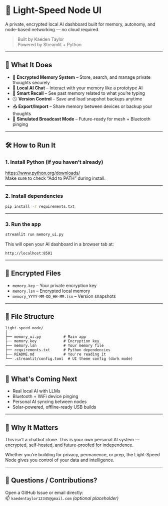 # 🔦 Light-Speed Node UI
A private, encrypted local AI dashboard built for memory, autonomy, and node-based networking — no cloud required.

> Built by Kaeden Taylor  
> Powered by Streamlit + Python

---

## 🚀 What It Does

- 🧠 **Encrypted Memory System** – Store, search, and manage private thoughts securely  
- 💬 **Local AI Chat** – Interact with your memory like a prototype AI  
- 🔎 **Smart Recall** – See past memory related to what you’re typing  
- 🕓 **Version Control** – Save and load snapshot backups anytime  
- 📤 **Export/Import** – Share memory between devices or backup your thoughts  
- 📡 **Simulated Broadcast Mode** – Future-ready for mesh + Bluetooth pinging

---

## 🛠 How to Run It

### 1. Install Python (if you haven’t already)
https://www.python.org/downloads/  
Make sure to check “Add to PATH” during install.

---

### 2. Install dependencies

```bash
pip install -r requirements.txt
```

---

### 3. Run the app

```bash
streamlit run memory_ui.py
```

This will open your AI dashboard in a browser tab at:
```
http://localhost:8501
```

---

## 🔐 Encrypted Files

- `memory.key` – Your private encryption key  
- `memory.lsn` – Encrypted local memory  
- `memory_YYYY-MM-DD_HH-MM.lsn` – Version snapshots

---

## 📁 File Structure

```
light-speed-node/
│
├── memory_ui.py          # Main app
├── memory.key            # Encryption key
├── memory.lsn            # Your memory file
├── requirements.txt      # Python dependencies
├── README.md             # You're reading it
└── .streamlit/config.toml  # UI theme config (dark mode)
```

---

## 📡 What's Coming Next

- Real local AI with LLMs  
- Bluetooth + WiFi device pinging  
- Personal AI syncing between nodes  
- Solar-powered, offline-ready USB builds

---

## 🧠 Why It Matters

This isn’t a chatbot clone. This is your own personal AI system — encrypted, self-hosted, and future-proofed for independence.

Whether you're building for privacy, permanence, or prep, the Light-Speed Node gives you control of your data and intelligence.

---

## 💬 Questions / Contributions?

Open a GitHub Issue or email directly:  
📫 `kaedentaylor12345@gmail.com` *(optional placeholder)*

